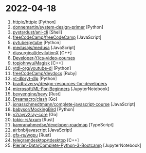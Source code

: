 # 2022-04-18

1. [httpie/httpie](https://github.com/httpie/httpie "As easy as /aitch-tee-tee-pie/ 🥧 Modern, user-friendly command-line HTTP client for the API era. JSON support, colors, sessions, downloads, plugins & more. https://twitter.com/httpie") [Python]
2. [donnemartin/system-design-primer](https://github.com/donnemartin/system-design-primer "Learn how to design large-scale systems. Prep for the system design interview. Includes Anki flashcards.") [Python]
3. [pystardust/ani-cli](https://github.com/pystardust/ani-cli "A cli tool to browse and play anime") [Shell]
4. [freeCodeCamp/freeCodeCamp](https://github.com/freeCodeCamp/freeCodeCamp "freeCodeCamp.org's open-source codebase and curriculum. Learn to code for free.") [JavaScript]
5. [pytube/pytube](https://github.com/pytube/pytube "A lightweight, dependency-free Python library (and command-line utility) for downloading YouTube Videos.") [Python]
6. [medusajs/medusa](https://github.com/medusajs/medusa "The open-source Shopify alternative ⚡️") [JavaScript]
7. [diasurgical/devilutionX](https://github.com/diasurgical/devilutionX "Diablo build for modern operating systems") [C++]
8. [Developer-Y/cs-video-courses](https://github.com/Developer-Y/cs-video-courses "List of Computer Science courses with video lectures.") 
9. [topjohnwu/Magisk](https://github.com/topjohnwu/Magisk "The Magic Mask for Android") [C++]
10. [ytdl-org/youtube-dl](https://github.com/ytdl-org/youtube-dl "Command-line program to download videos from YouTube.com and other video sites") [Python]
11. [freeCodeCamp/devdocs](https://github.com/freeCodeCamp/devdocs "API Documentation Browser") [Ruby]
12. [yt-dlp/yt-dlp](https://github.com/yt-dlp/yt-dlp "A youtube-dl fork with additional features and fixes") [Python]
13. [bradtraversy/design-resources-for-developers](https://github.com/bradtraversy/design-resources-for-developers "Curated list of design and UI resources from stock photos, web templates, CSS frameworks, UI libraries, tools and much more") 
14. [microsoft/ML-For-Beginners](https://github.com/microsoft/ML-For-Beginners "12 weeks, 26 lessons, 52 quizzes, classic Machine Learning for all") [JupyterNotebook]
15. [bevyengine/bevy](https://github.com/bevyengine/bevy "A refreshingly simple data-driven game engine built in Rust") [Rust]
16. [Dreamacro/clash](https://github.com/Dreamacro/clash "A rule-based tunnel in Go.") [Go]
17. [jonasschmedtmann/complete-javascript-course](https://github.com/jonasschmedtmann/complete-javascript-course "Starter files, final projects, and FAQ for my Complete JavaScript course") [JavaScript]
18. [babysor/MockingBird](https://github.com/babysor/MockingBird "🚀AI拟声: 5秒内克隆您的声音并生成任意语音内容 Clone a voice in 5 seconds to generate arbitrary speech in real-time") [Python]
19. [v2ray/v2ray-core](https://github.com/v2ray/v2ray-core "A platform for building proxies to bypass network restrictions.") [Go]
20. [tokio-rs/axum](https://github.com/tokio-rs/axum "Ergonomic and modular web framework built with Tokio, Tower, and Hyper") [Rust]
21. [kamranahmedse/developer-roadmap](https://github.com/kamranahmedse/developer-roadmap "Roadmap to becoming a developer in 2022") [TypeScript]
22. [airbnb/javascript](https://github.com/airbnb/javascript "JavaScript Style Guide") [JavaScript]
23. [gfx-rs/wgpu](https://github.com/gfx-rs/wgpu "Safe and portable GPU abstraction in Rust, implementing WebGPU API.") [Rust]
24. [telegramdesktop/tdesktop](https://github.com/telegramdesktop/tdesktop "Telegram Desktop messaging app") [C++]
25. [Pierian-Data/Complete-Python-3-Bootcamp](https://github.com/Pierian-Data/Complete-Python-3-Bootcamp "Course Files for Complete Python 3 Bootcamp Course on Udemy") [JupyterNotebook]
